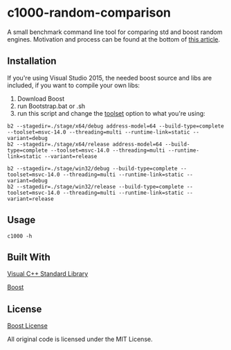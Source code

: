 # c1000-random-comparison
A small benchmark command line tool for comparing std and boost random engines. Motivation and process can be found at the bottom of [this article](http://www.lavaxp.net/cpp-standard-library-in-game-dev-2-2-std-random-2/).

## Installation

If you're using Visual Studio 2015, the needed boost source and libs are included, if you want to compile your own libs:
1. Download Boost
2. run Bootstrap.bat or .sh
3. run this script and change the [toolset](http://www.boost.org/build/doc/html/bbv2/reference/tools.html#bbv2.reference.tools.compilers) option to what you're using:

```
b2 --stagedir=./stage/x64/debug address-model=64 --build-type=complete --toolset=msvc-14.0 --threading=multi --runtime-link=static --variant=debug
b2 --stagedir=./stage/x64/release address-model=64 --build-type=complete --toolset=msvc-14.0 --threading=multi --runtime-link=static --variant=release

b2 --stagedir=./stage/win32/debug --build-type=complete --toolset=msvc-14.0 --threading=multi --runtime-link=static --variant=debug
b2 --stagedir=./stage/win32/release --build-type=complete --toolset=msvc-14.0 --threading=multi --runtime-link=static --variant=release
```

## Usage

`c1000 -h`

## Built With

[Visual C++ Standard Library](https://msdn.microsoft.com/en-us/library/ct1as7hw.aspx)

[Boost](http://www.boost.org/)

## License

[Boost License](http://www.boost.org/LICENSE_1_0.txt)

All original code is licensed under the MIT License.
